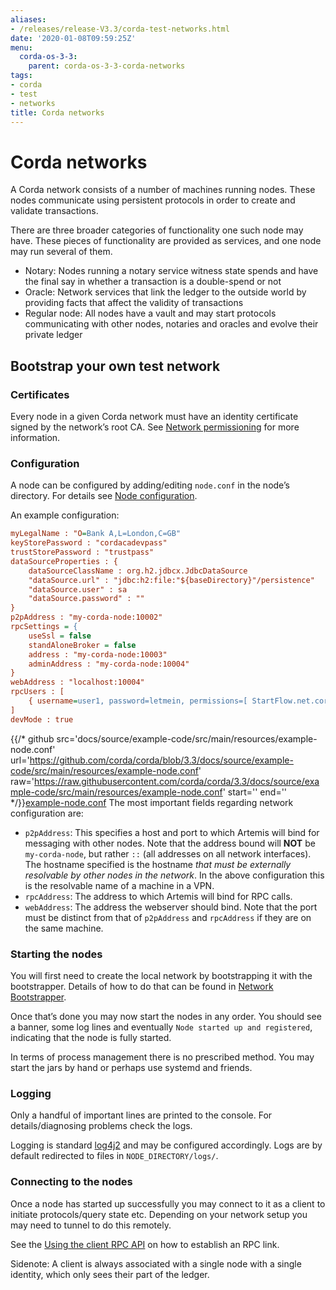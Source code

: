 ```yaml
---
aliases:
- /releases/release-V3.3/corda-test-networks.html
date: '2020-01-08T09:59:25Z'
menu:
  corda-os-3-3:
    parent: corda-os-3-3-corda-networks
tags:
- corda
- test
- networks
title: Corda networks
---
```




# Corda networks

A Corda network consists of a number of machines running nodes. These nodes communicate using persistent protocols in
order to create and validate transactions.

There are three broader categories of functionality one such node may have. These pieces of functionality are provided
as services, and one node may run several of them.


* Notary: Nodes running a notary service witness state spends and have the final say in whether a transaction is a
double-spend or not
* Oracle: Network services that link the ledger to the outside world by providing facts that affect the validity of
transactions
* Regular node: All nodes have a vault and may start protocols communicating with other nodes, notaries and oracles and
evolve their private ledger


## Bootstrap your own test network


### Certificates

Every node in a given Corda network must have an identity certificate signed by the network’s root CA. See
[Network permissioning](permissioning.md) for more information.


### Configuration

A node can be configured by adding/editing `node.conf` in the node’s directory. For details see [Node configuration](corda-configuration-file.md).

An example configuration:

```cfg
myLegalName : "O=Bank A,L=London,C=GB"
keyStorePassword : "cordacadevpass"
trustStorePassword : "trustpass"
dataSourceProperties : {
    dataSourceClassName : org.h2.jdbcx.JdbcDataSource
    "dataSource.url" : "jdbc:h2:file:"${baseDirectory}"/persistence"
    "dataSource.user" : sa
    "dataSource.password" : ""
}
p2pAddress : "my-corda-node:10002"
rpcSettings = {
    useSsl = false
    standAloneBroker = false
    address : "my-corda-node:10003"
    adminAddress : "my-corda-node:10004"
}
webAddress : "localhost:10004"
rpcUsers : [
    { username=user1, password=letmein, permissions=[ StartFlow.net.corda.protocols.CashProtocol ] }
]
devMode : true

```
{{/* github src='docs/source/example-code/src/main/resources/example-node.conf' url='https://github.com/corda/corda/blob/3.3/docs/source/example-code/src/main/resources/example-node.conf' raw='https://raw.githubusercontent.com/corda/corda/3.3/docs/source/example-code/src/main/resources/example-node.conf' start='' end='' */}}[example-node.conf](https://github.com/corda/corda/blob/release/os/3.3/docs/source/example-code/src/main/resources/example-node.conf)
The most important fields regarding network configuration are:


* `p2pAddress`: This specifies a host and port to which Artemis will bind for messaging with other nodes. Note that the
address bound will **NOT** be `my-corda-node`, but rather `::` (all addresses on all network interfaces). The hostname specified
is the hostname *that must be externally resolvable by other nodes in the network*. In the above configuration this is the
resolvable name of a machine in a VPN.
* `rpcAddress`: The address to which Artemis will bind for RPC calls.
* `webAddress`: The address the webserver should bind. Note that the port must be distinct from that of `p2pAddress` and `rpcAddress` if they are on the same machine.


### Starting the nodes

You will first need to create the local network by bootstrapping it with the bootstrapper. Details of how to do that
can be found in [Network Bootstrapper](network-bootstrapper.md).

Once that’s done you may now start the nodes in any order. You should see a banner, some log lines and eventually
`Node started up and registered`, indicating that the node is fully started.


In terms of process management there is no prescribed method. You may start the jars by hand or perhaps use systemd and friends.


### Logging

Only a handful of important lines are printed to the console. For
details/diagnosing problems check the logs.

Logging is standard [log4j2](http://logging.apache.org/log4j/2.x/) and may be configured accordingly. Logs
are by default redirected to files in `NODE_DIRECTORY/logs/`.


### Connecting to the nodes

Once a node has started up successfully you may connect to it as a client to initiate protocols/query state etc.
Depending on your network setup you may need to tunnel to do this remotely.

See the [Using the client RPC API](tutorial-clientrpc-api.md) on how to establish an RPC link.

Sidenote: A client is always associated with a single node with a single identity, which only sees their part of the ledger.


